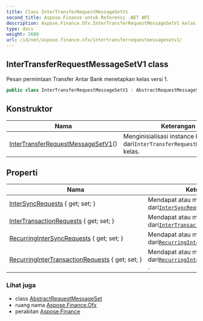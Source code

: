 ```yaml
---
title: Class InterTransferRequestMessageSetV1
second_title: Aspose.Finance untuk Referensi .NET API
description: Aspose.Finance.Ofx.InterTransferRequestMessageSetV1 kelas. Pesan permintaan Transfer Antar Bank menetapkan kelas versi 1.
type: docs
weight: 2600
url: /id/net/aspose.finance.ofx/intertransferrequestmessagesetv1/
---
```

## InterTransferRequestMessageSetV1 class

Pesan permintaan Transfer Antar Bank menetapkan kelas versi 1.

```csharp
public class InterTransferRequestMessageSetV1 : AbstractRequestMessageSet
```

## Konstruktor

| Nama | Keterangan |
| --- | --- |
| [InterTransferRequestMessageSetV1](intertransferrequestmessagesetv1/)() | Menginisialisasi instance baru dari`InterTransferRequestMessageSetV1` kelas. |

## Properti

| Nama | Keterangan |
| --- | --- |
| [InterSyncRequests](../../aspose.finance.ofx/intertransferrequestmessagesetv1/intersyncrequests/) { get; set; } | Mendapat atau menyetel koleksi dari[`InterSyncRequest`](../../aspose.finance.ofx.intertransfer/intersyncrequest/) . |
| [InterTransactionRequests](../../aspose.finance.ofx/intertransferrequestmessagesetv1/intertransactionrequests/) { get; set; } | Mendapat atau menyetel koleksi dari[`InterTransactionRequest`](../../aspose.finance.ofx.intertransfer/intertransactionrequest/) . |
| [RecurringInterSyncRequests](../../aspose.finance.ofx/intertransferrequestmessagesetv1/recurringintersyncrequests/) { get; set; } | Mendapat atau menyetel koleksi dari[`RecurringInterSyncRequest`](../../aspose.finance.ofx.intertransfer/recurringintersyncrequest/) . |
| [RecurringInterTransactionRequests](../../aspose.finance.ofx/intertransferrequestmessagesetv1/recurringintertransactionrequests/) { get; set; } | Mendapat atau menyetel koleksi dari[`RecurringInterTransactionRequest`](../../aspose.finance.ofx.intertransfer/recurringintertransactionrequest/) . |

### Lihat juga

* class [AbstractRequestMessageSet](../abstractrequestmessageset/)
* ruang nama [Aspose.Finance.Ofx](../../aspose.finance.ofx/)
* perakitan [Aspose.Finance](../../)


